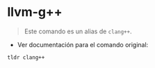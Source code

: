 # llvm-g++

> Este comando es un alias de `clang++`.

- Ver documentación para el comando original:

`tldr clang++`
